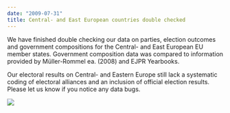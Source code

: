 ```yaml
---
date: "2009-07-31"
title: Central- and East European countries double checked
---
```


We have finished double checking our data on parties, election outcomes and government compositions for the Central- and East European EU member states. Government composition data was compared to information provided by Müller-Rommel ea. (2008) and EJPR Yearbooks.

Our electoral results on Central- and Eastern Europe still lack a systematic coding of electoral alliances and an inclusion of official election results. Please let us know if you notice any data bugs.

![](/images/parliament-scotland.jpg)
